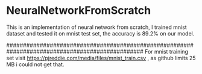 # NeuralNetworkFromScratch
This is an implementation of neural network from scratch, I trained mnist dataset and tested it on mnist test set, the accuracy is 89.2% on our model.


#################################################################################################
For mnist training set visit https://pjreddie.com/media/files/mnist_train.csv    , as github limits 25 MB i could not get that.
